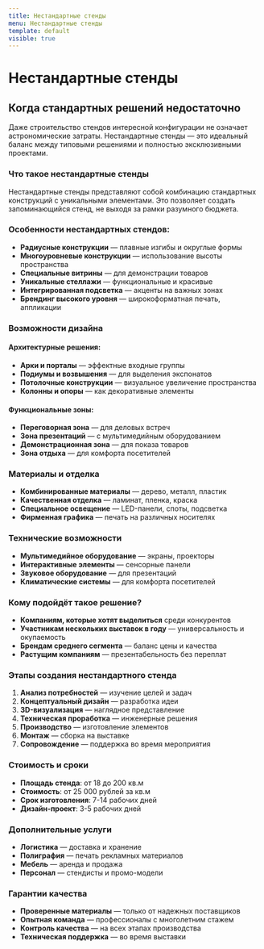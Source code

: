```yaml
---
title: Нестандартные стенды
menu: Нестандартные стенды
template: default
visible: true
---
```


# Нестандартные стенды

## Когда стандартных решений недостаточно

Даже строительство стендов интересной конфигурации не означает астрономические затраты. Нестандартные стенды — это идеальный баланс между типовыми решениями и полностью эксклюзивными проектами.

### Что такое нестандартные стенды

Нестандартные стенды представляют собой комбинацию стандартных конструкций с уникальными элементами. Это позволяет создать запоминающийся стенд, не выходя за рамки разумного бюджета.

### Особенности нестандартных стендов:

- **Радиусные конструкции** — плавные изгибы и округлые формы
- **Многоуровневые конструкции** — использование высоты пространства
- **Специальные витрины** — для демонстрации товаров
- **Уникальные стеллажи** — функциональные и красивые
- **Интегрированная подсветка** — акценты на важных зонах
- **Брендинг высокого уровня** — широкоформатная печать, аппликации

### Возможности дизайна

#### Архитектурные решения:
- **Арки и порталы** — эффектные входные группы
- **Подиумы и возвышения** — для выделения экспонатов
- **Потолочные конструкции** — визуальное увеличение пространства
- **Колонны и опоры** — как декоративные элементы

#### Функциональные зоны:
- **Переговорная зона** — для деловых встреч
- **Зона презентаций** — с мультимедийным оборудованием
- **Демонстрационная зона** — для показа товаров
- **Зона отдыха** — для комфорта посетителей

### Материалы и отделка

- **Комбинированные материалы** — дерево, металл, пластик
- **Качественная отделка** — ламинат, пленка, краска
- **Специальное освещение** — LED-панели, споты, подсветка
- **Фирменная графика** — печать на различных носителях

### Технические возможности

- **Мультимедийное оборудование** — экраны, проекторы
- **Интерактивные элементы** — сенсорные панели
- **Звуковое оборудование** — для презентаций
- **Климатические системы** — для комфорта посетителей

### Кому подойдёт такое решение?

- **Компаниям, которые хотят выделиться** среди конкурентов
- **Участникам нескольких выставок в году** — универсальность и окупаемость
- **Брендам среднего сегмента** — баланс цены и качества
- **Растущим компаниям** — презентабельность без переплат

### Этапы создания нестандартного стенда

1. **Анализ потребностей** — изучение целей и задач
2. **Концептуальный дизайн** — разработка идеи
3. **3D-визуализация** — наглядное представление
4. **Техническая проработка** — инженерные решения
5. **Производство** — изготовление элементов
6. **Монтаж** — сборка на выставке
7. **Сопровождение** — поддержка во время мероприятия

### Стоимость и сроки

- **Площадь стенда**: от 18 до 200 кв.м
- **Стоимость**: от 25 000 рублей за кв.м
- **Срок изготовления**: 7-14 рабочих дней
- **Дизайн-проект**: 3-5 рабочих дней

### Дополнительные услуги

- **Логистика** — доставка и хранение
- **Полиграфия** — печать рекламных материалов
- **Мебель** — аренда и продажа
- **Персонал** — стендисты и промо-модели

### Гарантии качества

- **Проверенные материалы** — только от надежных поставщиков
- **Опытная команда** — профессионалы с многолетним стажем
- **Контроль качества** — на всех этапах производства
- **Техническая поддержка** — во время выставки 